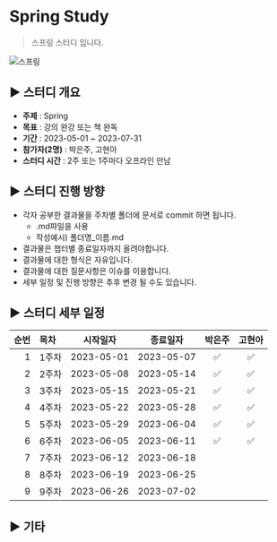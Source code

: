 Spring Study
=============
> 스프링 스터디 입니다.

![스프링](https://blog.kakaocdn.net/dn/cIyQnr/btrFnBA41CC/XzqfKhwh0dknviFyAlPLj0/img.png)

## :arrow_forward: 스터디 개요
* **주제** : Spring
* **목표** : 강의 완강 또는 책 완독
* **기간** : 2023-05-01 ~ 2023-07-31
* **참가자(2명)** : 박은주, 고현아
* **스터디 시간** : 2주 또는 1주마다 오프라인 만남

##  :arrow_forward: 스터디 진행 방향
* 각자 공부한 결과물을 주차별 폴더에 문서로 commit 하면 됩니다.
  * .md파일을 사용
  * 작성예시) 폴더명_이름.md
* 결과물은 챕터별 종료일자까지 올려야합니다.
* 결과물에 대한 형식은 자유입니다.
* 결과물에 대한 질문사항은 이슈를 이용합니다.
* 세부 일정 및 진행 방향은 추후 변경 될 수도 있습니다.

## :arrow_forward: 스터디 세부 일정
| 순번 | 목차              | 시작일자 | 종료일자 | 박은주 | 고현아 |
| ------: | :---------------| -------|-------|:-------:|:-------:|
| 1 | 1주차 | 2023-05-01 | 2023-05-07 | :white_check_mark: | :white_check_mark: |
| 2 | 2주차 | 2023-05-08 | 2023-05-14 | :white_check_mark: | :white_check_mark: |
| 3 | 3주차 | 2023-05-15 | 2023-05-21 | :white_check_mark: | :white_check_mark: |
| 4 | 4주차 | 2023-05-22 | 2023-05-28 | :white_check_mark: | :white_check_mark: |
| 5 | 5주차 | 2023-05-29 | 2023-06-04 | :white_check_mark: | :white_check_mark: |
| 6 | 6주차 | 2023-06-05 | 2023-06-11 | :white_check_mark: | :white_check_mark: |
| 7 | 7주차 | 2023-06-12 | 2023-06-18 |  |  |
| 8 | 8주차 | 2023-06-19 | 2023-06-25 |  |  |
| 9 | 9주차 | 2023-06-26 | 2023-07-02 |  |  |

## :arrow_forward: 기타

